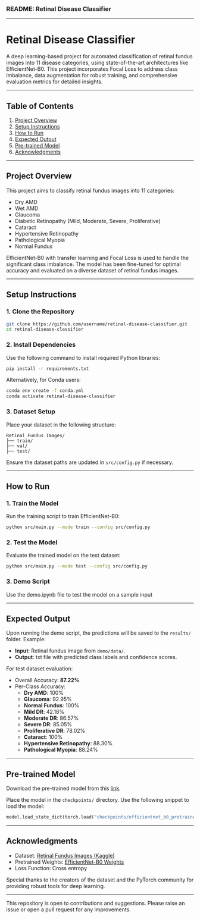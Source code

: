 ### **README: Retinal Disease Classifier**

---

# **Retinal Disease Classifier**

A deep learning-based project for automated classification of retinal fundus images into 11 disease categories, using state-of-the-art architectures like EfficientNet-B0. This project incorporates Focal Loss to address class imbalance, data augmentation for robust training, and comprehensive evaluation metrics for detailed insights.

---

## **Table of Contents**
1. [Project Overview](#project-overview)
2. [Setup Instructions](#setup-instructions)
3. [How to Run](#how-to-run)
4. [Expected Output](#expected-output)
5. [Pre-trained Model](#pre-trained-model)
6. [Acknowledgments](#acknowledgments)

---

## **Project Overview**
This project aims to classify retinal fundus images into 11 categories:
- Dry AMD
- Wet AMD
- Glaucoma
- Diabetic Retinopathy (Mild, Moderate, Severe, Proliferative)
- Cataract
- Hypertensive Retinopathy
- Pathological Myopia
- Normal Fundus

EfficientNet-B0 with transfer learning and Focal Loss is used to handle the significant class imbalance. The model has been fine-tuned for optimal accuracy and evaluated on a diverse dataset of retinal fundus images.

---

## **Setup Instructions**
### **1. Clone the Repository**
```bash
git clone https://github.com/username/retinal-disease-classifier.git
cd retinal-disease-classifier
```

### **2. Install Dependencies**
Use the following command to install required Python libraries:
```bash
pip install -r requirements.txt
```

Alternatively, for Conda users:
```bash
conda env create -f conda.yml
conda activate retinal-disease-classifier
```

### **3. Dataset Setup**
Place your dataset in the following structure:
```
Retinal Fundus Images/
├── train/
├── val/
├── test/
```
Ensure the dataset paths are updated in `src/config.py` if necessary.

---

## **How to Run**
### **1. Train the Model**
Run the training script to train EfficientNet-B0:
```bash
python src/main.py --mode train --config src/config.py
```

### **2. Test the Model**
Evaluate the trained model on the test dataset:
```bash
python src/main.py --mode test --config src/config.py
```

### **3. Demo Script**
Use the demo.ipynb file to test the model on a sample input

---

## **Expected Output**
Upon running the demo script, the predictions will be saved to the `results/` folder. Example:
- **Input**: Retinal fundus image from `demo/data/`.
- **Output**: txt file with predicted class labels and confidence scores.

For test dataset evaluation:
- Overall Accuracy: **87.22%**
- Per-Class Accuracy:
  - **Dry AMD**: 100%
  - **Glaucoma**: 92.95%
  - **Normal Fundus**: 100%
  - **Mild DR**: 42.16%
  - **Moderate DR**: 86.57%
  - **Severe DR**: 85.05%
  - **Proliferative DR**: 78.02%
  - **Cataract**: 100%
  - **Hypertensive Retinopathy**: 88.30%
  - **Pathological Myopia**: 88.24%

---

## **Pre-trained Model**
Download the pre-trained model from this [link](https://drive.google.com/file/d/1-G-jaO900piAxxhWqXtMdDIxVaPYGAjn/view?usp=drive_link).

Place the model in the `checkpoints/` directory. Use the following snippet to load the model:
```python
model.load_state_dict(torch.load("checkpoints/efficientnet_b0_pretrained.pth"))
```

---

## **Acknowledgments**
- Dataset: [Retinal Fundus Images (Kaggle)](https://www.kaggle.com/datasets/kssanjaynithish03/retinal-fundus-images)
- Pretrained Weights: [EfficientNet-B0 Weights](https://pytorch.org/vision/main/models/generated/torchvision.models.efficientnet_b0.html)
- Loss Function: Cross entropy

Special thanks to the creators of the dataset and the PyTorch community for providing robust tools for deep learning.

---

This repository is open to contributions and suggestions. Please raise an issue or open a pull request for any improvements.
